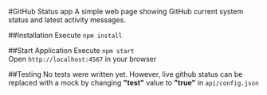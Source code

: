 #GitHub Status app
A simple web page showing GitHub current system status and latest activity messages.

##Installation
Execute `npm install`

##Start Application
Execute `npm start`  
Open `http://localhost:4567` in your browser

##Testing
No tests were written yet.
However, live github status can be replaced with a mock by changing **"test"** value to **"true"** in `api/config.json`




